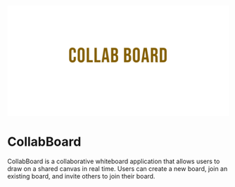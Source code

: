 ![CollabBoard](/public/thumbnail.png)

# CollabBoard

CollabBoard is a collaborative whiteboard application that allows users to draw on a shared canvas in real time. Users can create a new board, join an existing board, and invite others to join their board.
